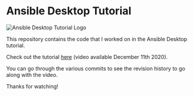 # Ansible Desktop Tutorial
![Ansible Desktop Tutorial Logo](https://www.learnlinux.tv/wp-content/uploads/2020/12/ansible.png)

This repository contains the code that I worked on in the Ansible Desktop tutorial.

Check out the tutorial [here](https://youtu.be/gIDywsGBqf4) (video available December 11th 2020).

You can go through the various commits to see the revision history to go along with the video.

Thanks for watching!
